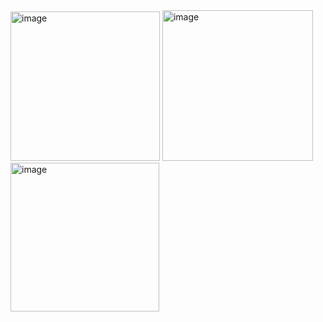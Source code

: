 <img width="239" alt="image" src="https://github.com/Sami063/Uber-Eat---Application/assets/85618108/83fe6d57-f9b4-41dd-be4a-0abdb4099929">
<img width="241" alt="image" src="https://github.com/Sami063/Uber-Eat---Application/assets/85618108/1fc5a08d-3dcc-44c2-9ce2-b37f6b99a6a0">
<img width="238" alt="image" src="https://github.com/Sami063/Uber-Eat---Application/assets/85618108/99342126-841a-44bb-8f20-b9c56bcf1560">
